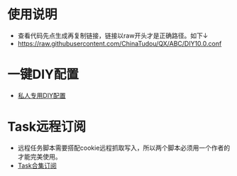 # 使用说明
* 查看代码先点生成再复制链接，链接以raw开头才是正确路径。如下↓
* https://raw.githubusercontent.com/ChinaTudou/QX/ABC/DIY10.0.conf

# 一键DIY配置
* [私人专用DIY配置](https://raw.githubusercontent.com/ChinaTudou/QX/ABC/DIY10.0.conf)
# Task远程订阅
* 远程任务脚本需要搭配cookie远程抓取写入，所以两个脚本必须用一个作者的才能完美使用。 
* [Task合集订阅](https://raw.githubusercontent.com/zwf234/rules/master/qixin.json)
